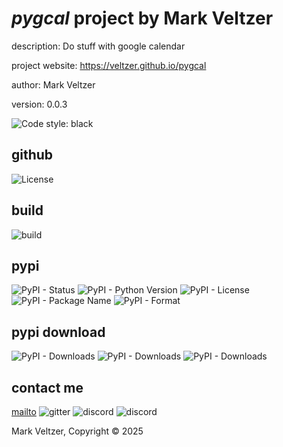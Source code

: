 # *pygcal* project by Mark Veltzer

description: Do stuff with google calendar

project website: https://veltzer.github.io/pygcal

author: Mark Veltzer

version: 0.0.3

![Code style: black](https://img.shields.io/badge/code%20style-black-000000.svg)

## github

![License](https://img.shields.io/github/license/veltzer/pygcal)

## build

![build](https://github.com/veltzer/pygcal/workflows/build/badge.svg)

## pypi

![PyPI - Status](https://img.shields.io/pypi/status/pygcal)
![PyPI - Python Version](https://img.shields.io/pypi/pyversions/pygcal)
![PyPI - License](https://img.shields.io/pypi/l/pygcal)
![PyPI - Package Name](https://img.shields.io/pypi/v/pygcal)
![PyPI - Format](https://img.shields.io/pypi/format/pygcal)

## pypi download

![PyPI - Downloads](https://img.shields.io/pypi/dd/pygcal)
![PyPI - Downloads](https://img.shields.io/pypi/dw/pygcal)
![PyPI - Downloads](https://img.shields.io/pypi/dm/pygcal)



## contact me
[mailto](mailto:mark.veltzer@gmail.com)
![gitter](https://img.shields.io/gitter/room/veltzer/mark.veltzer)
![discord](https://img.shields.io/discord/719336281624281119)
![discord](https://img.shields.io/discord/719336282194444302)

Mark Veltzer, Copyright © 2025

